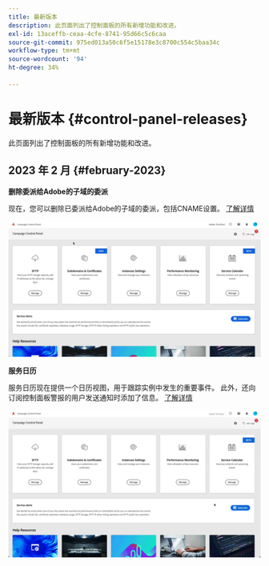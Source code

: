 ```yaml
---
title: 最新版本
description: 此页面列出了控制面板的所有新增功能和改进。
exl-id: 13aceffb-ceaa-4cfe-8741-95d66c5c6caa
source-git-commit: 975ed013a50c6f5e15178e3c8700c554c5baa34c
workflow-type: tm+mt
source-wordcount: '94'
ht-degree: 34%

---
```


# 最新版本 {#control-panel-releases}

此页面列出了控制面板的所有新增功能和改进。

## 2023 年 2 月 {#february-2023}

**删除委派给Adobe的子域的委派**

现在，您可以删除已委派给Adobe的子域的委派，包括CNAME设置。 [了解详情](../subdomains-certificates/using/remove-delegated-subdomains.md)

![](assets/do-not-localize/gif-delegation.gif)


**服务日历**

服务日历现在提供一个日历视图，用于跟踪实例中发生的重要事件。 此外，还向订阅控制面板警报的用户发送通知时添加了信息。 [了解详情](../service-events/service-events.md)

![](assets/do-not-localize/gif-calendar.gif)
